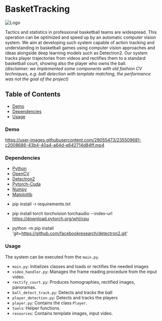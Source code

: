 # BasketTracking

![](resources/logo_large.png "Logo")

Tactics and statistics in professional basketball teams are widespread. This operation can be optimized and speed up by
an automatic computer vision system. We aim at developing such system capable of action tracking and understanding in
basketball games using computer vision approaches and ideas alongside deep learning models such as Detectron2. Our
system tracks player trajectories from videos and rectifies them to a standard basketball court, showing also the player
who owns the ball.  
_(disclaimer: we implemented some components with old fashion CV techniques, e.g. ball detection with template matching, the performance was not the goal of the project)_

## Table of Contents

* [Demo](#demo)
* [Dependencies](#dependencies)
* [Usage](#usage)

### Demo

https://user-images.githubusercontent.com/28055473/235509681-c2008686-43b4-40a4-a64d-e642714d84ff.mp4

### Dependencies

* [Python](https://www.python.org/)
* [OpenCV](https://opencv.org/)
* [Detectron2](https://github.com/facebookresearch/detectron2)
* [Pytorch-Cuda](https://pytorch.org/)
* [Numpy](https://numpy.org/)
* [Matplotlib](https://matplotlib.org/)


- pip install -r requirements.txt 

- pip install torch torchvision torchaudio --index-url https://download.pytorch.org/whl/cpu

- python -m pip install 'git+https://github.com/facebookresearch/detectron2.git'

### Usage

The system can be executed from the ```main.py```.

* ```main.py```: Initializes classes and loads or rectifies the needed images
* ```video_handler.py```: Manages the frame reading procedure from the input video.
* ```rectify_court.py```: Produces homographies, rectified images, panoramas.
* ```ball_detect_track.py```: Detects and tracks the ball
* ```player_detection.py```: Detects and tracks the players
* ```player.py```: Contains the class ```Player```.
* ```tools```: Helper functions.
* ```resources```: Contains template images, input video.
